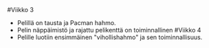 #Viikko 3
- Pelillä on tausta ja Pacman hahmo.
- Pelin näppäimistö ja rajattu pelikenttä on toiminnallinen
#Viikko 4
- Pelille luotiin ensimmäinen "vihollishahmo" ja sen toiminnallisuus.

